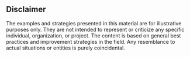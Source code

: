 ## Disclaimer

The examples and strategies presented in this material are for illustrative purposes only. They are not intended to represent or criticize any specific individual, organization, or project. The content is based on general best practices and improvement strategies in the field. Any resemblance to actual situations or entities is purely coincidental.